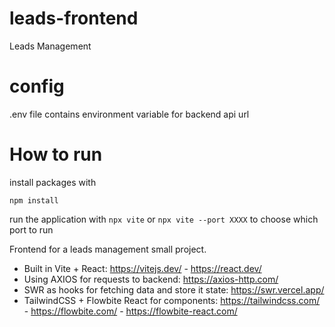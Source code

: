 # leads-frontend
Leads Management

# config
.env file contains environment variable for backend api url

# How to run
install packages with
```
npm install
```

run the application with
`npx vite` or `npx vite --port XXXX` to choose which port to run

Frontend for a leads management small project.  
- Built in Vite + React: https://vitejs.dev/ - https://react.dev/
- Using AXIOS for requests to backend: https://axios-http.com/
- SWR as hooks for fetching data and store it state: https://swr.vercel.app/
- TailwindCSS + Flowbite React for components: https://tailwindcss.com/ - https://flowbite.com/ - https://flowbite-react.com/
